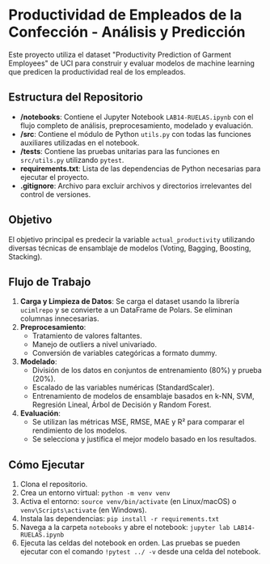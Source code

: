# Productividad de Empleados de la Confección - Análisis y Predicción

Este proyecto utiliza el dataset "Productivity Prediction of Garment Employees" de UCI para construir y evaluar modelos de machine learning que predicen la productividad real de los empleados.

## Estructura del Repositorio

- **/notebooks**: Contiene el Jupyter Notebook `LAB14-RUELAS.ipynb` con el flujo completo de análisis, preprocesamiento, modelado y evaluación.
- **/src**: Contiene el módulo de Python `utils.py` con todas las funciones auxiliares utilizadas en el notebook.
- **/tests**: Contiene las pruebas unitarias para las funciones en `src/utils.py` utilizando `pytest`.
- **requirements.txt**: Lista de las dependencias de Python necesarias para ejecutar el proyecto.
- **.gitignore**: Archivo para excluir archivos y directorios irrelevantes del control de versiones.

## Objetivo

El objetivo principal es predecir la variable `actual_productivity` utilizando diversas técnicas de ensamblaje de modelos (Voting, Bagging, Boosting, Stacking).

## Flujo de Trabajo

1.  **Carga y Limpieza de Datos**: Se carga el dataset usando la librería `ucimlrepo` y se convierte a un DataFrame de Polars. Se eliminan columnas innecesarias.
2.  **Preprocesamiento**:
    -   Tratamiento de valores faltantes.
    -   Manejo de outliers a nivel univariado.
    -   Conversión de variables categóricas a formato dummy.
3.  **Modelado**:
    -   División de los datos en conjuntos de entrenamiento (80%) y prueba (20%).
    -   Escalado de las variables numéricas (StandardScaler).
    -   Entrenamiento de modelos de ensamblaje basados en k-NN, SVM, Regresión Lineal, Árbol de Decisión y Random Forest.
4.  **Evaluación**:
    -   Se utilizan las métricas MSE, RMSE, MAE y R² para comparar el rendimiento de los modelos.
    -   Se selecciona y justifica el mejor modelo basado en los resultados.

## Cómo Ejecutar

1.  Clona el repositorio.
2.  Crea un entorno virtual: `python -m venv venv`
3.  Activa el entorno: `source venv/bin/activate` (en Linux/macOS) o `venv\Scripts\activate` (en Windows).
4.  Instala las dependencias: `pip install -r requirements.txt`
5.  Navega a la carpeta `notebooks` y abre el notebook: `jupyter lab LAB14-RUELAS.ipynb`
6.  Ejecuta las celdas del notebook en orden. Las pruebas se pueden ejecutar con el comando `!pytest ../ -v` desde una celda del notebook.